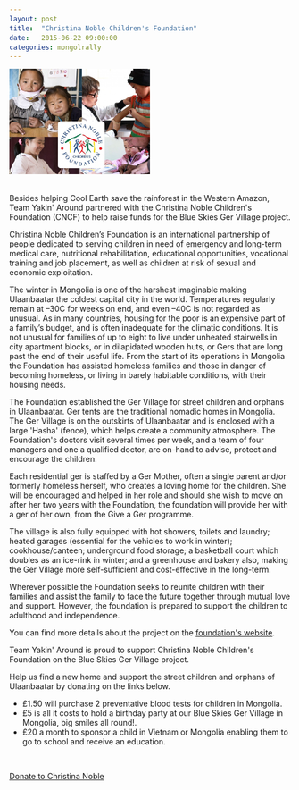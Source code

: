 ```yaml
---
layout: post
title:  "Christina Noble Children's Foundation"
date:   2015-06-22 09:00:00
categories: mongolrally
---
```

<img src="/img/christina-noble-940x705.jpg" class="img-shadow center" alt="Cool Earth" width="50%"/>

<div>&nbsp;</div>

Besides helping Cool Earth save the rainforest in the Western Amazon, Team Yakin' Around partnered with the Christina Noble Children's Foundation (CNCF) to help raise funds for the Blue Skies Ger Village project.

Christina Noble Children’s Foundation is an international partnership of people dedicated to serving children in need of emergency and long-term medical care, nutritional rehabilitation, educational opportunities, vocational training and job placement, as well as children at risk of sexual and economic exploitation.

The winter in Mongolia is one of the harshest imaginable making Ulaanbaatar the coldest capital city in the world. Temperatures regularly remain at –30C for weeks on end, and even –40C is not regarded as unusual.  As in many countries, housing for the poor is an expensive part of a family’s budget, and is often inadequate for the climatic conditions. It is not unusual for families of up to eight to live under unheated stairwells in city apartment blocks, or in dilapidated wooden huts, or Gers that are long past the end of their useful life. From the start of its  operations in Mongolia the Foundation has assisted homeless families and those in danger of becoming homeless, or living in barely habitable conditions, with their housing needs.

The Foundation established the Ger Village for street children and orphans in Ulaanbaatar. Ger tents are the traditional nomadic homes in Mongolia. The Ger Village is on the outskirts of Ulaanbaatar and is enclosed with a large 'Hasha' (fence), which helps create a community atmosphere. The Foundation's doctors visit several times per week, and a team of four managers and one a qualified doctor, are on-hand to advise, protect and encourage the children.

Each residential ger is staffed by a Ger Mother, often a single parent and/or formerly homeless herself, who creates a loving home for the children. She will be encouraged and helped in her role and should she wish to move on after her two years with the Foundation, the foundation will provide her with a ger of her own, from the Give a Ger programme.

The village is also fully equipped with hot showers, toilets and laundry; heated garages (essential for the vehicles to work in winter); cookhouse/canteen; underground food storage; a basketball court which doubles as an ice-rink in winter; and a greenhouse and bakery also, making the Ger Village more self-sufficient and cost-effective in the long-term.

Wherever possible the Foundation seeks to reunite children with their families and assist the family to face the future together through mutual love and support. However, the foundation is prepared to support the children to adulthood and independence.

You can find more details about the project on the [foundation's website](https://www.cncf.org/the-blue-skies-ger-village-project.html).

Team Yakin' Around is proud to support Christina Noble Children's Foundation on the Blue Skies Ger Village project.

Help us find a new home and support the street children and orphans of Ulaanbaatar by donating on the links below.

* £1.50 will purchase 2 preventative blood tests for children in Mongolia.
* £5 is all it costs to hold a birthday party at our Blue Skies Ger Village in Mongolia, big smiles all round!.
* £20 a month to sponsor a child in Vietnam or Mongolia enabling them to go to school and receive an education.

<div>&nbsp;</div>

<p><a href="https://cncf-fundraise.everydayhero.com/uk/yakin-around/" target="_blank" class="btn btn-default">Donate to Christina Noble</a></p>
